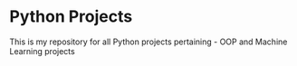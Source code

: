 # Python Projects
This is my repository for all Python projects pertaining - OOP and Machine Learning projects
